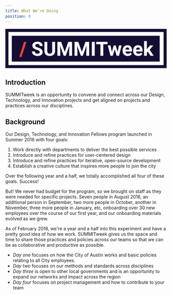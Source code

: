 ```yaml
---
title: What We're Doing
position: 0
---
```


![summitweek-logo.jpg](/assets/img/projects/SUMMITweek-Winter-2018/summitweek-logo.jpg)



## Introduction

SUMMITweek is an opportunity to convene and connect across our Design, Technology, and Innovation projects and get aligned on projects and practices across our disciplines. 


## Background

Our Design, Technology, and Innovation Fellows program launched in Summer 2016 with four goals:

1. Work directly with departments to deliver the best possible services
2. Introduce and refine practices for user-centered design
3. Introduce and refine practices for iterative, open-source development
4. Establish a creative culture that inspires more people to join the city

Over the following year and a half, we totally accomplished all four of these goals. Success!

But! We never had budget for the program, so we brought on staff as they were needed for specific projects. Seven people in August 2016, an additional person in September, two more people in October, another in November, three more people in January, etc, onboarding over 30 new employees over the course of our first year, and our onboarding materials evolved as we grew.

As of February 2018, we're a year and a half into this experiment and have a pretty good idea of how we work. SUMMITweek gives us the space and time to share those practices and policies across our teams so that we can be as collaborative and productive as possible. 

- *Day one* focuses on how the City of Austin works and basic policies relating to all City employees.
- *Day two* focuses on our methods and standards across disciplines 
- *Day three* is open to other local governments and is an opportunity to expand our networks and impact across the region
- *Day four* focuses on project management and how to contribute to your team



